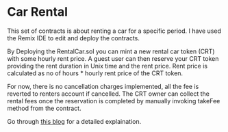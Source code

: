 # Car Rental

This set of contracts is about renting a car for a specific period. I have used the Remix IDE to edit and deploy the contracts.

By Deploying the RentalCar.sol you can mint a new rental car token (CRT) with some hourly rent price. A guest user can then reserve your CRT token providing the rent duration in Unix time and the rent price. Rent price is calculated as no of hours * hourly rent price of the CRT token.

For now, there is no cancellation charges implemented, all the fee is reverted to renters account if cancelled. The CRT owner can collect the rental fees once the reservation is completed by manually invoking takeFee method from the contract.

Go through [this blog](https://leather-vinca-729.notion.site/NFT-Renting-3621fcb5e01a4d9a837f523212683223) for a detailed explaination.